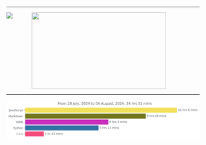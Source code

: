 ***
<div style="display: flex; align-items: center; gap: 50px; margin: 0 auto;">
    <img height=200 align="center" src="https://github-readme-stats.vercel.app/api?username=JW5123&show_icons=true&theme=nightowl">
    <img height=200 align="center" src="https://github-readme-stats.vercel.app/api/top-langs/?username=JW5123&theme=nightowl&layout=compact&langs_count=8" width="350px">
</div>

***

<img src="https://github.com/JW5123/JW5123/blob/main/images/stat.svg" alt="JW5123 WakaTime Activity">
